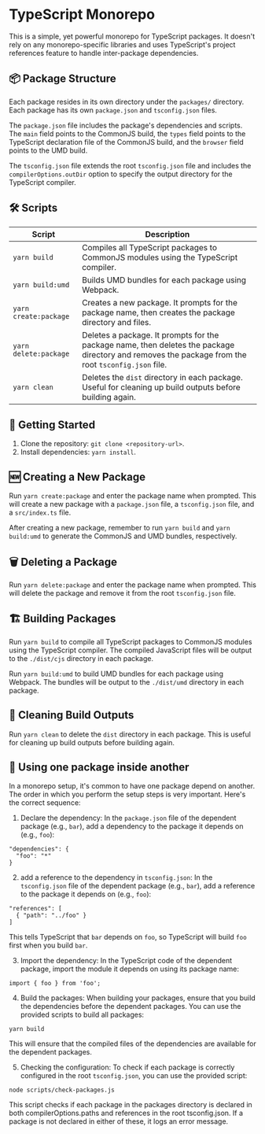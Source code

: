 # TypeScript Monorepo

This is a simple, yet powerful monorepo for TypeScript packages. It doesn't rely on any monorepo-specific libraries and uses TypeScript's project references feature to handle inter-package dependencies.

## 📦 Package Structure

Each package resides in its own directory under the `packages/` directory. Each package has its own `package.json` and `tsconfig.json` files.

The `package.json` file includes the package's dependencies and scripts. The `main` field points to the CommonJS build, the `types` field points to the TypeScript declaration file of the CommonJS build, and the `browser` field points to the UMD build.

The `tsconfig.json` file extends the root `tsconfig.json` file and includes the `compilerOptions.outDir` option to specify the output directory for the TypeScript compiler.

## 🛠️ Scripts

| Script                | Description                                                                                                                                        |
| --------------------- | -------------------------------------------------------------------------------------------------------------------------------------------------- |
| `yarn build`          | Compiles all TypeScript packages to CommonJS modules using the TypeScript compiler.                                                                |
| `yarn build:umd`      | Builds UMD bundles for each package using Webpack.                                                                                                 |
| `yarn create:package` | Creates a new package. It prompts for the package name, then creates the package directory and files.                                              |
| `yarn delete:package` | Deletes a package. It prompts for the package name, then deletes the package directory and removes the package from the root `tsconfig.json` file. |
| `yarn clean`          | Deletes the `dist` directory in each package. Useful for cleaning up build outputs before building again.                                          |

## 🚀 Getting Started

1. Clone the repository: `git clone <repository-url>`.
2. Install dependencies: `yarn install`.

## 🆕 Creating a New Package

Run `yarn create:package` and enter the package name when prompted. This will create a new package with a `package.json` file, a `tsconfig.json` file, and a `src/index.ts` file.

After creating a new package, remember to run `yarn build` and `yarn build:umd` to generate the CommonJS and UMD bundles, respectively.

## 🗑️ Deleting a Package

Run `yarn delete:package` and enter the package name when prompted. This will delete the package and remove it from the root `tsconfig.json` file.

## 🏗️ Building Packages

Run `yarn build` to compile all TypeScript packages to CommonJS modules using the TypeScript compiler. The compiled JavaScript files will be output to the `./dist/cjs` directory in each package.

Run `yarn build:umd` to build UMD bundles for each package using Webpack. The bundles will be output to the `./dist/umd` directory in each package.

## 🧹 Cleaning Build Outputs

Run `yarn clean` to delete the `dist` directory in each package. This is useful for cleaning up build outputs before building again.

## 🧱 Using one package inside another

In a monorepo setup, it's common to have one package depend on another. The order in which you perform the setup steps is very important. Here's the correct sequence:

1. Declare the dependency: In the `package.json` file of the dependent package (e.g., `bar`), add a dependency to the package it depends on (e.g., `foo`):

```
"dependencies": {
  "foo": "*"
}
```

2. add a reference to the dependency in `tsconfig.json`: In the `tsconfig.json` file of the dependent package (e.g., `bar`), add a reference to the package it depends on (e.g., `foo`):

```
"references": [
  { "path": "../foo" }
]
```

This tells TypeScript that `bar` depends on `foo`, so TypeScript will build `foo` first when you build `bar`.

3. Import the dependency: In the TypeScript code of the dependent package, import the module it depends on using its package name:

```
import { foo } from 'foo';
```

4. Build the packages: When building your packages, ensure that you build the dependencies before the dependent packages. You can use the provided scripts to build all packages:

```
yarn build
```

This will ensure that the compiled files of the dependencies are available for the dependent packages.

5. Checking the configuration: To check if each package is correctly configured in the root `tsconfig.json`, you can use the provided script:

```
node scripts/check-packages.js
```

This script checks if each package in the packages directory is declared in both compilerOptions.paths and references in the root tsconfig.json. If a package is not declared in either of these, it logs an error message.
